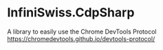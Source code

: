 # InfiniSwiss.CdpSharp
A library to easily use the Chrome DevTools Protocol https://chromedevtools.github.io/devtools-protocol/
